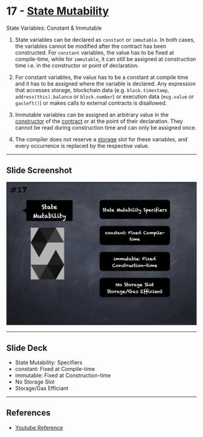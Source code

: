 # 17 - [State Mutability](State%20Mutability.md)
State Variables: Constant & Immutable

1. State variables can be declared as `constant` or `immutable`. In both cases, the variables cannot be modified after the contract has been constructed. For `constant` variables, the value has to be fixed at compile-time, while for `immutable`, it can still be assigned at construction time i.e. in the constructor or point of declaration.
    
2. For constant variables, the value has to be a constant at compile time and it has to be assigned where the variable is declared. Any expression that accesses storage, blockchain data (e.g. `block.timestamp`, `address(this).balance` or `block.number`) or execution data (`msg.value` or `gasleft()`) or makes calls to external contracts is disallowed.
    
3. Immutable variables can be assigned an arbitrary value in the [constructor](Constructor.md) of the [contract](Contract.md) or at the point of their declaration. They cannot be read during construction time and can only be assigned once.
    
4. The compiler does not reserve a [storage](../1.%20Ethereum101/Storage.md) slot for these variables, and every occurrence is replaced by the respective value.

___
## Slide Screenshot
![017.png](../../images/2.%20Solidity%20101/017.png)
___
## Slide Deck
- State Mutability: Specifiers
- constant: Fixed at Compile-time
- immutable: Fixed at Construction-time
- No Storage Slot
- Storage/Gas Efficiant
___
## References
- [Youtube Reference](https://youtu.be/5eLqFac5Tkg?t=1707)


